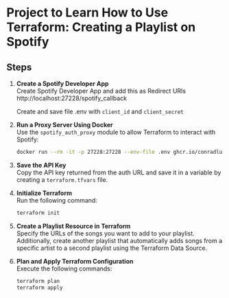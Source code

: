 # Project to Learn How to Use Terraform: Creating a Playlist on Spotify

## Steps

1. **Create a Spotify Developer App**  
   Create Spotify Developer App and add this as Redirect URIs http://localhost:27228/spotify_callback
   
   Create and save file .env with `client_id` and `client_secret`

2. **Run a Proxy Server Using Docker**  
   Use the `spotify_auth_proxy` module to allow Terraform to interact with Spotify:

    ```bash
    docker run --rm -it -p 27228:27228 --env-file .env ghcr.io/conradludgate/spotify-auth-proxy
    ```

3. **Save the API Key**  
   Copy the API key returned from the auth URL and save it in a variable by creating a `terraform.tfvars` file.

4. **Initialize Terraform**  
   Run the following command:

    ```bash
    terraform init
    ```

5. **Create a Playlist Resource in Terraform**  
   Specify the URLs of the songs you want to add to your playlist. Additionally, create another playlist that automatically adds songs from a specific artist to a second playlist using the Terraform Data Source.

6. **Plan and Apply Terraform Configuration**  
   Execute the following commands:

    ```bash
    terraform plan
    terraform apply
    ```
